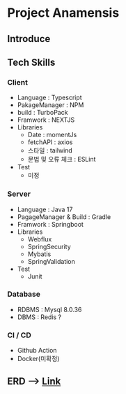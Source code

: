 # Project Anamensis

## Introduce

## Tech Skills

### Client
- Language : Typescript
- PakageManager : NPM
- build : TurboPack
- Framwork : NEXTJS
- Libraries
  - Date : momentJs
  - fetchAPI : axios
  - 스타일 : tailwind
  - 문법 및 오류 체크 : ESLint
- Test
  - 미정


### Server
- Language : Java 17
- PagageManager & Build : Gradle
- Framwork : Springboot
- Libraries
  - Webflux
  - SpringSecurity
  - Mybatis
  - SpringValidation
- Test
  - Junit

### Database
- RDBMS : Mysql 8.0.36
- DBMS : Redis ?


### CI / CD
- Github Action
- Docker(미확정)


## ERD --> [Link](https://www.erdcloud.com/d/kaLkfNKiwKcPe85k4)


